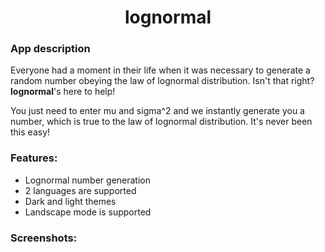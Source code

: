 <h1 align="center">lognormal</h1>

### App description
<!-- <img> -->
Everyone had a moment in their life when it was necessary to generate a random number obeying the law of lognormal distribution. Isn't that right? <b>lognormal</b>'s here to help! 

You just need to enter mu and sigma^2 and we instantly generate you a number, which is true to the law of lognormal distribution. It's never been this easy!

### Features:

- Lognormal number generation
- 2 languages are supported
- Dark and light themes
- Landscape mode is supported

### Screenshots:

<!-- <img> -->
